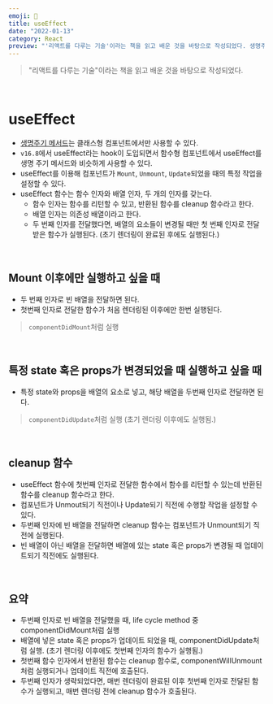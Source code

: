 ```yaml
---
emoji: 🚴
title: useEffect
date: "2022-01-13"
category: React
preview: "'리액트를 다루는 기술'이라는 책을 읽고 배운 것을 바탕으로 작성되었다. 생명주기 메서드는 클래스형 컴포넌트에서만 사용할 수 있다. v16.8에서 useEffect라는 hook이 도입되면서 함수형 컴포넌트에서 useEffect를 생명 주기 메서드와 비슷하게 사용할 수 있다. useEffect를 이용해 컴포넌트가 Mount, Unmount, Update되었을 때의 특정 작업을 설정할 수 있다. useEffect 함수는 함수 인자와 배열 인자, 두 개의 인자를 갖는다. 함수 인자는 함수를 리턴할 수 있고, 반환된 함수를 cleanup 함수라고 한다. 배열 인자는 의존성 배열이라고 한다. 두 번째 인자를 전달했다면, 배열의 요소들이 변경될 때만 첫 번째 인자로 전달받은 함수가 실행된다. (초기 렌더링이 완료된 후에도 실행된다.)"
---
```


> "리액트를 다루는 기술"이라는 책을 읽고 배운 것을 바탕으로 작성되었다.

<br/>

# useEffect

- [생명주기 메서드](https://www.eunnbi.dev/posts/react-life-cycle-method)는 클래스형 컴포넌트에서만 사용할 수 있다.
- `v16.8`에서 useEffect라는 hook이 도입되면서 함수형 컴포넌트에서 useEffect를 생명 주기 메서드와 비슷하게 사용할 수 있다.
- useEffect를 이용해 컴포넌트가 `Mount`, `Unmount`, `Update`되었을 때의 특정 작업을 설정할 수 있다.
- useEffect 함수는 함수 인자와 배열 인자, 두 개의 인자를 갖는다.
  - 함수 인자는 함수를 리턴할 수 있고, 반환된 함수를 cleanup 함수라고 한다.
  - 배열 인자는 의존성 배열이라고 한다.
  - 두 번째 인자를 전달했다면, 배열의 요소들이 변경될 때만 첫 번째 인자로 전달받은 함수가 실행된다. (초기 렌더링이 완료된 후에도 실행된다.)

<br/>

## Mount 이후에만 실행하고 싶을 때

- 두 번째 인자로 빈 배열을 전달하면 된다.
- 첫번째 인자로 전달한 함수가 처음 렌더링된 이후에만 한번 실행된다.

> `componentDidMount`처럼 실행

<br/>

## 특정 state 혹은 props가 변경되었을 때 실행하고 싶을 때

- 특정 state와 props을 배열의 요소로 넣고, 해당 배열을 두번째 인자로 전달하면 된다.

> `componentDidUpdate`처럼 실행 (초기 렌더링 이후에도 실행됨.)

<br/>

## cleanup 함수

- useEffect 함수에 첫번째 인자로 전달한 함수에서 함수를 리턴할 수 있는데 반환된 함수를 cleanup 함수라고 한다.
- 컴포넌트가 Unmout되기 직전이나 Update되기 직전에 수행할 작업을 설정할 수 있다.
- 두번째 인자에 빈 배열을 전달하면 cleanup 함수는 컴포넌트가 Unmount되기 직전에 실행된다.
- 빈 배열이 아닌 배열을 전달하면 배열에 있는 state 혹은 props가 변경될 때 업데이트되기 직전에도 실행된다.

<br/>

## 요약

- 두번째 인자로 빈 배열을 전달했을 때, life cycle method 중 componentDidMount처럼 실행
- 배열에 넣은 state 혹은 props가 업데이트 되었을 때, componentDidUpdate처럼 실행. (초기 렌더링 이후에도 첫번째 인자의 함수가 실행됨.)
- 첫번째 함수 인자에서 반환된 함수는 cleanup 함수로, componentWillUnmount처럼 실행되거나 업데이트 직전에 호출된다.
- 두번째 인자가 생략되었다면, 매번 렌더링이 완료된 이후 첫번째 인자로 전달된 함수가 실행되고, 매번 렌더링 전에 cleanup 함수가 호출된다.
